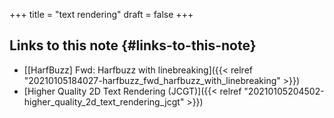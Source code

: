 +++
title = "text rendering"
draft = false
+++

## Links to this note {#links-to-this-note}

-   [[HarfBuzz] Fwd: Harfbuzz with linebreaking]({{< relref "20210105184027-harfbuzz_fwd_harfbuzz_with_linebreaking" >}})
-   [Higher Quality 2D Text Rendering (JCGT)]({{< relref "20210105204502-higher_quality_2d_text_rendering_jcgt" >}})
